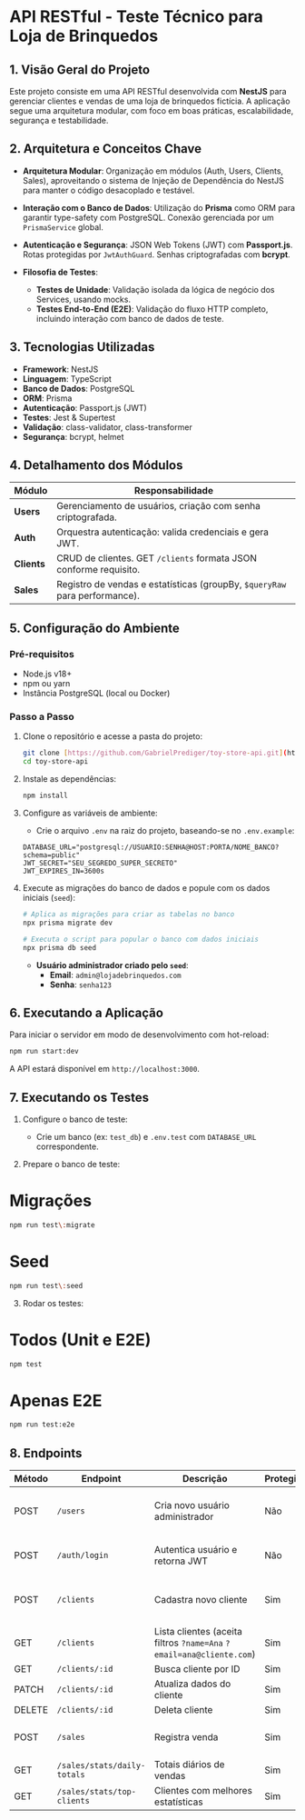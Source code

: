 # API RESTful - Teste Técnico para Loja de Brinquedos

## 1. Visão Geral do Projeto

Este projeto consiste em uma API RESTful desenvolvida com **NestJS** para gerenciar clientes e vendas de uma loja de brinquedos fictícia. A aplicação segue uma arquitetura modular, com foco em boas práticas, escalabilidade, segurança e testabilidade.

## 2. Arquitetura e Conceitos Chave

* **Arquitetura Modular**: Organização em módulos (Auth, Users, Clients, Sales), aproveitando o sistema de Injeção de Dependência do NestJS para manter o código desacoplado e testável.
* **Interação com o Banco de Dados**: Utilização do **Prisma** como ORM para garantir type-safety com PostgreSQL. Conexão gerenciada por um `PrismaService` global.
* **Autenticação e Segurança**: JSON Web Tokens (JWT) com **Passport.js**. Rotas protegidas por `JwtAuthGuard`. Senhas criptografadas com **bcrypt**.
* **Filosofia de Testes**:

  * **Testes de Unidade**: Validação isolada da lógica de negócio dos Services, usando mocks.
  * **Testes End-to-End (E2E)**: Validação do fluxo HTTP completo, incluindo interação com banco de dados de teste.

## 3. Tecnologias Utilizadas

* **Framework**: NestJS
* **Linguagem**: TypeScript
* **Banco de Dados**: PostgreSQL
* **ORM**: Prisma
* **Autenticação**: Passport.js (JWT)
* **Testes**: Jest & Supertest
* **Validação**: class-validator, class-transformer
* **Segurança**: bcrypt, helmet

## 4. Detalhamento dos Módulos

| Módulo      | Responsabilidade                                                           |
| ----------- | -------------------------------------------------------------------------- |
| **Users**   | Gerenciamento de usuários, criação com senha criptografada.                |
| **Auth**    | Orquestra autenticação: valida credenciais e gera JWT.                     |
| **Clients** | CRUD de clientes. GET `/clients` formata JSON conforme requisito.          |
| **Sales**   | Registro de vendas e estatísticas (groupBy, `$queryRaw` para performance). |

## 5. Configuração do Ambiente

### Pré-requisitos

* Node.js v18+
* npm ou yarn
* Instância PostgreSQL (local ou Docker)

### Passo a Passo

1.  Clone o repositório e acesse a pasta do projeto:

    ```bash
    git clone [https://github.com/GabrielPrediger/toy-store-api.git](https://github.com/GabrielPrediger/toy-store-api.git)
    cd toy-store-api
    ```

2.  Instale as dependências:

    ```bash
    npm install
    ```

3.  Configure as variáveis de ambiente:
    * Crie o arquivo `.env` na raiz do projeto, baseando-se no `.env.example`:

    ```env
    DATABASE_URL="postgresql://USUARIO:SENHA@HOST:PORTA/NOME_BANCO?schema=public"
    JWT_SECRET="SEU_SEGREDO_SUPER_SECRETO"
    JWT_EXPIRES_IN=3600s
    ```

4.  Execute as migrações do banco de dados e popule com os dados iniciais (`seed`):

    ```bash
    # Aplica as migrações para criar as tabelas no banco
    npx prisma migrate dev

    # Executa o script para popular o banco com dados iniciais
    npx prisma db seed
    ```

    * **Usuário administrador criado pelo `seed`**:
        * **Email**: `admin@lojadebrinquedos.com`
        * **Senha**: `senha123`

## 6. Executando a Aplicação

Para iniciar o servidor em modo de desenvolvimento com hot-reload:

```bash
npm run start:dev
```

A API estará disponível em `http://localhost:3000`.

## 7. Executando os Testes

1. Configure o banco de teste:

   * Crie um banco (ex: `test_db`) e `.env.test` com `DATABASE_URL` correspondente.

2. Prepare o banco de teste:

# Migrações

   ```bash
npm run test\:migrate
```
# Seed

   ```bash
npm run test\:seed
```

3. Rodar os testes:

# Todos (Unit e E2E)
   ```bash
npm test
```
# Apenas E2E
   ```bash
npm run test:e2e
```

## 8. Endpoints

| Método | Endpoint                    | Descrição                                                            | Protegido? | Body Exemplo                                                               |
| ------ | --------------------------- | -------------------------------------------------------------------- | ---------- | -------------------------------------------------------------------------- |
| POST   | `/users`                    | Cria novo usuário administrador                                      | Não        | `{ "name": "Admin", "email": "a@a.com", "password": "123" }`               |
| POST   | `/auth/login`               | Autentica usuário e retorna JWT                                      | Não        | `{ "email": "a@a.com", "password": "123" }`                                |
| POST   | `/clients`                  | Cadastra novo cliente                                                | Sim        | `{ "name": "Ana", "email": "ana@cliente.com", "birthDate": "1990-01-01" }` |
| GET    | `/clients`                  | Lista clientes (aceita filtros `?name=Ana` `?email=ana@cliente.com`) | Sim        | -                                                                          |
| GET    | `/clients/:id`              | Busca cliente por ID                                                 | Sim        | -                                                                          |
| PATCH  | `/clients/:id`              | Atualiza dados do cliente                                            | Sim        | `{ "name": "Ana Silva" }`                                                  |
| DELETE | `/clients/:id`              | Deleta cliente                                                       | Sim        | -                                                                          |
| POST   | `/sales`                    | Registra venda                                                       | Sim        | `{ "value": 150.50, "clientId": 1, "saleDate": "2025-07-20" }`             |
| GET    | `/sales/stats/daily-totals` | Totais diários de vendas                                             | Sim        | -                                                                          |
| GET    | `/sales/stats/top-clients`  | Clientes com melhores estatísticas                                   | Sim        | -                                                                          |
